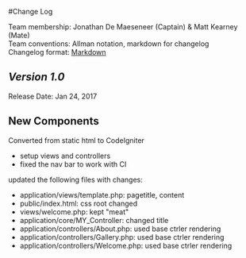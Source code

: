 #Change Log

Team membership:  Jonathan De Maeseneer (Captain) & Matt Kearney (Mate)  
Team conventions: Allman notation, markdown for changelog  
Changelog format: [Markdown](https://github.com/adam-p/markdown-here/wiki/Markdown-Cheatsheet) 

## *Version 1.0*

Release Date: Jan 24, 2017

## New Components

Converted from static html to CodeIgniter
- setup views and controllers
- fixed the nav bar to work with CI

updated the following files with changes:

- application/views/template.php: pagetitle, content
- public/index.html: css root changed
- views/welcome.php: kept "meat"
- application/core/MY_Controller: changed title
- application/controllers/About.php: used base ctrler rendering
- application/controllers/Gallery.php: used base ctrler rendering
- application/controllers/Welcome.php: used base ctrler rendering
